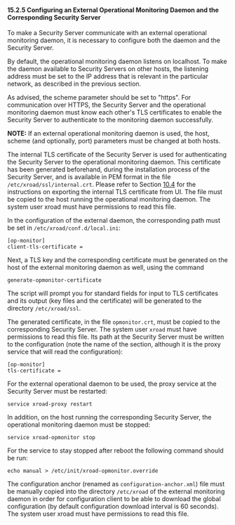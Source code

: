#### 15.2.5 Configuring an External Operational Monitoring Daemon and the Corresponding Security Server

To make a Security Server communicate with an external operational monitoring daemon, it is necessary to configure both the daemon and the Security Server.

By default, the operational monitoring daemon listens on localhost. To make the daemon available to Security Servers on other hosts, the listening address must be set to the IP address that is relevant in the particular network, as described in the previous section.

As advised, the scheme parameter should be set to "https". For communication over HTTPS, the Security Server and the operational monitoring daemon must know each other's TLS certificates to enable the Security Server to authenticate to the monitoring daemon successfully.

**NOTE:** If an external operational monitoring daemon is used, the host, scheme (and optionally, port) parameters must be changed at both hosts.

The internal TLS certificate of the Security Server is used for authenticating the Security Server to the operational monitoring daemon. This certificate has been generated beforehand, during the installation process of the Security Server, and is available in PEM format in the file `/etc/xroad/ssl/internal.crt`. Please refer to Section [10.4](#104-changing-the-internal-tls-key-and-certificate) for the instructions on exporting the internal TLS certificate from UI. The file must be copied to the host running the operational monitoring daemon. The system user xroad must have permissions to read this file.

In the configuration of the external daemon, the corresponding path must be set in `/etc/xroad/conf.d/local.ini`:

    [op-monitor]
    client-tls-certificate = 

Next, a TLS key and the corresponding certificate must be generated on the host of the external monitoring daemon as well, using the command

    generate-opmonitor-certificate

The script will prompt you for standard fields for input to TLS certificates and its output (key files and the certificate) will be generated to the directory `/etc/xroad/ssl`.

The generated certificate, in the file `opmonitor.crt`, must be copied to the corresponding Security Server. The system user `xroad` must have permissions to read this file. Its path at the Security Server must be written to the configuration (note the name of the section, although it is the proxy service that will read the configuration):

    [op-monitor]
    tls-certificate = 

For the external operational daemon to be used, the proxy service at the Security Server must be restarted:

    service xroad-proxy restart

In addition, on the host running the corresponding Security Server, the operational monitoring daemon must be stopped:

    service xroad-opmonitor stop

For the service to stay stopped after reboot the following command should be run:

    echo manual > /etc/init/xroad-opmonitor.override

The configuration anchor (renamed as `configuration-anchor.xml`) file must be manually copied into the directory `/etc/xroad` of the external monitoring daemon in order for configuration client to be able to download the global configuration (by default configuration download interval is 60 seconds). The system user xroad must have permissions to read this file.